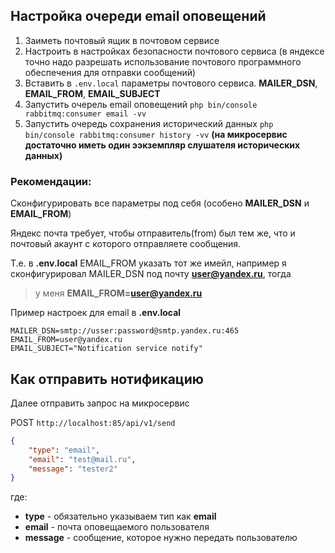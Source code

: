 ## Настройка очереди email оповещений

1. Заиметь почтовый ящик в почтовом сервисе
2. Настроить в настройках безопасности почтового сервиса (в яндексе точно надо разрешать использование почтового программного обеспечения для отправки сообщений)
3. Вставить в `.env.local` параметры почтового сервиса. **MAILER_DSN**, **EMAIL_FROM**, **EMAIL_SUBJECT**
4. Запустить очерель email оповещений `php bin/console rabbitmq:consumer email -vv`
5. Запустить очередь сохранения исторический данных `php bin/console rabbitmq:consumer history -vv` **(на микросервис достаточно иметь один ээкземпляр слушателя исторических данных)**

### Рекомендации:

Сконфигурировать все параметры под себя (особено **MAILER_DSN** и **EMAIL_FROM**)

Яндекс почта требует, чтобы отправитель(from) был тем же, что и почтовый акаунт с которого отправляете сообщения.

Т.е. в **.env.local** EMAIL_FROM указать тот же имейл, например я сконфигурировал MAILER_DSN под почту **user@yandex.ru**, тогда
> у меня **EMAIL_FROM=user@yandex.ru**

Пример настроек для email в **.env.local**

```shell
MAILER_DSN=smtp://usser:password@smtp.yandex.ru:465
EMAIL_FROM=user@yandex.ru
EMAIL_SUBJECT="Notification service notify"
```

## Как отправить нотификацию

Далее отправить запрос на микросервис

POST `http://localhost:85/api/v1/send`

```json
{
    "type": "email",
    "email": "test@mail.ru",
    "message": "tester2"
}
```

где:
- **type** - обязательно указываем тип как **email**
- **email** - почта оповещаемого пользователя
- **message** - сообщение, которое нужно передать пользователю